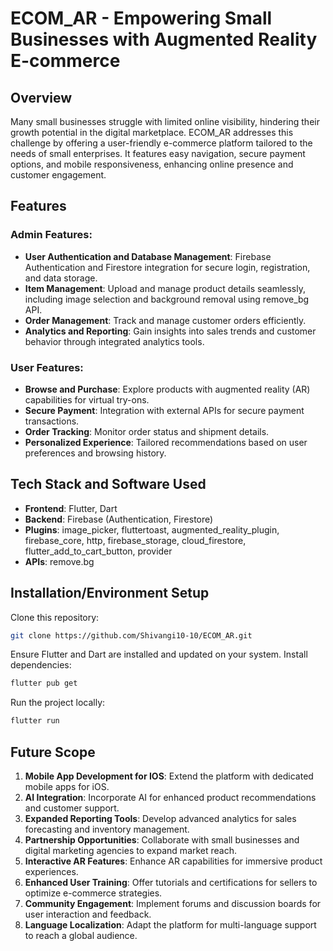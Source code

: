 # ECOM_AR - Empowering Small Businesses with Augmented Reality E-commerce

## Overview

Many small businesses struggle with limited online visibility, hindering their growth potential in the digital marketplace. ECOM_AR addresses this challenge by offering a user-friendly e-commerce platform tailored to the needs of small enterprises. It features easy navigation, secure payment options, and mobile responsiveness, enhancing online presence and customer engagement.

## Features

### Admin Features:

- **User Authentication and Database Management**: Firebase Authentication and Firestore integration for secure login, registration, and data storage.
- **Item Management**: Upload and manage product details seamlessly, including image selection and background removal using remove_bg API.
- **Order Management**: Track and manage customer orders efficiently.
- **Analytics and Reporting**: Gain insights into sales trends and customer behavior through integrated analytics tools.

### User Features:

- **Browse and Purchase**: Explore products with augmented reality (AR) capabilities for virtual try-ons.
- **Secure Payment**: Integration with external APIs for secure payment transactions.
- **Order Tracking**: Monitor order status and shipment details.
- **Personalized Experience**: Tailored recommendations based on user preferences and browsing history.

## Tech Stack and Software Used

- **Frontend**: Flutter, Dart
- **Backend**: Firebase (Authentication, Firestore)
- **Plugins**: image_picker, fluttertoast, augmented_reality_plugin, firebase_core, http, firebase_storage, cloud_firestore, flutter_add_to_cart_button, provider
- **APIs**: remove.bg


## Installation/Environment Setup

Clone this repository:

```bash
git clone https://github.com/Shivangi10-10/ECOM_AR.git
```

Ensure Flutter and Dart are installed and updated on your system. Install dependencies:

```bash
flutter pub get
```

Run the project locally:

```bash
flutter run
```

## Future Scope

1. **Mobile App Development for IOS**: Extend the platform with dedicated mobile apps for iOS.
2. **AI Integration**: Incorporate AI for enhanced product recommendations and customer support.
3. **Expanded Reporting Tools**: Develop advanced analytics for sales forecasting and inventory management.
4. **Partnership Opportunities**: Collaborate with small businesses and digital marketing agencies to expand market reach.
5. **Interactive AR Features**: Enhance AR capabilities for immersive product experiences.
6. **Enhanced User Training**: Offer tutorials and certifications for sellers to optimize e-commerce strategies.
7. **Community Engagement**: Implement forums and discussion boards for user interaction and feedback.
8. **Language Localization**: Adapt the platform for multi-language support to reach a global audience.


